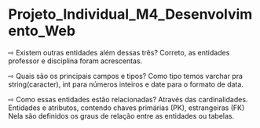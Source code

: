# Projeto_Individual_M4_Desenvolvimento_Web

⇨ Existem outras entidades além dessas três? Correto, as entidades professor e disciplina foram acrescentas. 

⇨ Quais são os principais campos e tipos? Como tipo temos varchar pra string(caracter), int para números inteiros e date para o formato de data.

⇨ Como essas entidades estão relacionadas? Através das cardinalidades. Entidades e atributos, contendo chaves primárias (PK), estrangeiras (FK) Nela são definidos os graus de relação entre as entidades ou tabelas.




